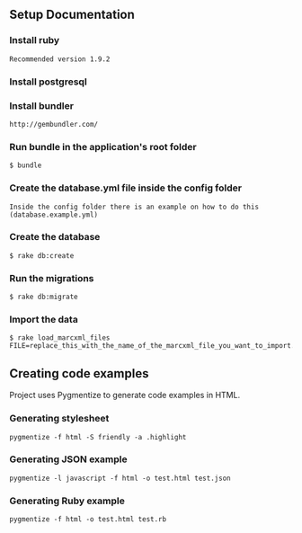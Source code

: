 ## Setup Documentation

### Install ruby

    Recommended version 1.9.2

### Install postgresql

### Install bundler
    
    http://gembundler.com/

### Run bundle in the application's root folder

    $ bundle
    
### Create the database.yml file inside the config folder
  
    Inside the config folder there is an example on how to do this (database.example.yml)

### Create the database
    
    $ rake db:create
    
### Run the migrations

    $ rake db:migrate
  
### Import the data

    $ rake load_marcxml_files FILE=replace_this_with_the_name_of_the_marcxml_file_you_want_to_import.xml
    
    

## Creating code examples

Project uses Pygmentize to generate code examples in HTML.

### Generating stylesheet

    pygmentize -f html -S friendly -a .highlight

### Generating JSON example

    pygmentize -l javascript -f html -o test.html test.json

### Generating Ruby example

    pygmentize -f html -o test.html test.rb
